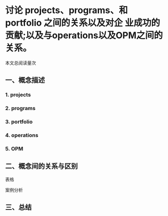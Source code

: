 # 讨论 projects、programs、和 portfolio 之间的关系以及对企 业成功的贡献;以及与operations以及OPM之间的关系。

<script async src="//busuanzi.ibruce.info/busuanzi/2.3/busuanzi.pure.mini.js"></script>
<span id="busuanzi_container_page_pv">本文总阅读量<span id="busuanzi_value_page_pv"></span>次</span>

## 一、概念描述

### 1. projects

### 2. programs

### 3. portfolio

### 4. operations

### 5. OPM

## 二、概念间的关系与区别
表格

案例分析

## 三、总结


